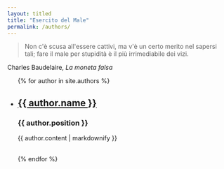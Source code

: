 ```yaml
---
layout: titled
title: "Esercito del Male"
permalink: /authors/
---
```


<blockquote class="quote">
  <p>Non c'è scusa all'essere cattivi, ma v'è un certo merito nel sapersi tali; fare il male per stupidità è il più irrimediabile dei vizi.</p>
</blockquote>
<div class="author">Charles Baudelaire, <cite>La moneta falsa</cite> </div>

<ul>
  {% for author in site.authors %}
    <li>
      <h2><a href="{{ author.url }}">{{ author.name }}</a></h2>
      <h3>{{ author.position }}</h3>
      <p>{{ author.content | markdownify }}</p>
    </li>
    <br>
  {% endfor %}
</ul>
